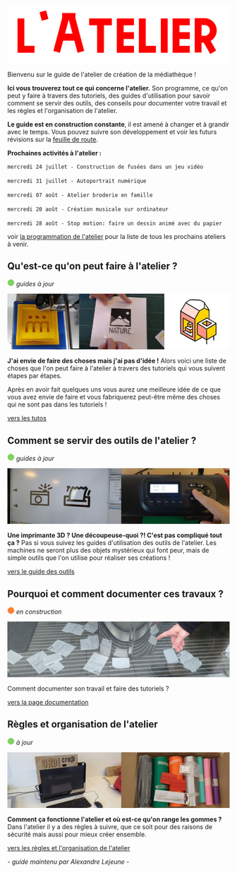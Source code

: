 ![--image titre du guide--](imgplaceholder/titre_guide.png)



Bienvenu sur le guide de l'atelier de création de la médiathèque !

**Ici vous trouverez tout ce qui concerne l'atelier.**  Son programme, ce qu'on peut y faire à travers des tutoriels, des  guides d'utilisation pour savoir comment se servir des outils, des  conseils pour documenter votre travail et les règles et l'organisation  de l'atelier.

**Le guide est en construction constante**, il est amené à changer et à grandir avec le temps. Vous pouvez suivre son développement et voir les futurs révisions sur la [feuille de route](roadmap.md).



**Prochaines activités à l'atelier :**

```
mercredi 24 juillet - Construction de fusées dans un jeu vidéo

mercredi 31 juillet - Autoportrait numérique

mercredi 07 août - Atelier broderie en famille

mercredi 20 août - Création musicale sur ordinateur

mercredi 28 août - Stop motion: faire un dessin animé avec du papier
```



voir [la programmation de l'atelier](programmation.md) pour la liste de tous les prochains ateliers à venir.



## Qu'est-ce qu'on peut faire à l'atelier ?

![--état de l'écriture--](imgplaceholder/balise_verte.png) *guides à jour*

![--mosaïque d'images de plusieurs créations différentes](imgplaceholder/faire.jpg)

**J'ai envie de faire des choses mais j'ai pas d'idée !** Alors voici une liste de choses que l'on peut faire à l'atelier à travers des tutoriels qui vous suivent étapes par étapes.

Après  en avoir fait quelques uns vous aurez une meilleure idée de ce que vous  avez envie de faire et vous fabriquerez peut-être même des choses qui  ne sont pas dans les tutoriels !

[vers les tutos](faire.md)



## Comment se servir des outils de l'atelier ?

![--état de l'écriture--](imgplaceholder/balise_verte.png) *guides à jour*

![--image d'utilisation d'une machine--](imgplaceholder/outils.jpg)

**Une imprimante 3D ? Une découpeuse-quoi ?! C'est pas compliqué tout ça ?**  Pas si vous suivez les guides d'utilisation des outils de l'atelier.  Les machines ne seront plus des objets mystérieux qui font peur, mais de  simple outils que l'on utilise pour réaliser ses créations !

[vers le guide des outils](outils.md)



## Pourquoi et comment documenter ces travaux ?

![--état de l'écriture--](imgplaceholder/balise_orange.png) *en construction*

![--photo guide ou utilisation do-doc--](imgplaceholder/documentation.jpg)

Comment documenter son travail et faire des tutoriels ?

[vers la page documentation](documentation.md)



## Règles et organisation de l'atelier

![--état de l'écriture--](imgplaceholder/balise_verte.png) *à jour*

![--photo étagère ou photo en train de ranger à plusieurs--](imgplaceholder/organisation.jpg)

**Comment ça fonctionne l'atelier et où est-ce qu'on range les gommes ?** Dans l'atelier il y a des règles à suivre, que ce soit pour des raisons de sécurité mais aussi pour mieux créer ensemble.

[vers les règles et l'organisation de l'atelier](organisation.md)



*-  guide maintenu par Alexandre Lejeune  -*
